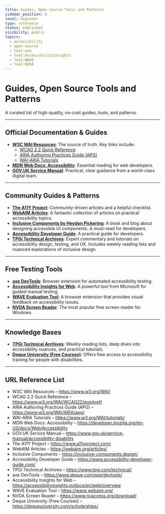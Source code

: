 ```yaml
---
title: Guides, Open source Tools and Patterns
sidebar_position: 6
level: beginner
type: reference
status: published
visibility: public
topics:
  - accessibility
  - open-source
  - tool:axe
  - tool:AccessibilityInsights
  - tool:WAVE
  - tool:NVDA
---
```


# Guides, Open Source Tools and Patterns 
A curated list of high-quality, no-cost guides, tools, and patterns.

---

## Official Documentation & Guides

- **[W3C WAI Resources](https://www.w3.org/WAI/)**: The source of truth. Key links include:
    - [WCAG 2.2 Quick Reference](https://www.w3.org/WAI/WCAG22/quickref/)
    - [ARIA Authoring Practices Guide (APG)](https://www.w3.org/WAI/ARIA/apg/)
    - [WAI-ARIA Tutorials](https://www.w3.org/WAI/tutorials/)
- **[MDN Web Docs: Accessibility](https://developer.mozilla.org/en-US/docs/Web/Accessibility)**: Essential reading for web developers.
- **[GOV.UK Service Manual](https://www.gov.uk/service-manual/accessibility-disability)**: Practical, clear guidance from a world-class digital team.

---

## Community Guides & Patterns

- **[The A11Y Project](https://www.a11yproject.com/)**: Community-driven articles and a helpful checklist.
- **[WebAIM Articles](https://webaim.org/articles/)**: A fantastic collection of articles on practical accessibility topics.
- **[Inclusive Components by Heydon Pickering](https://inclusive-components.design/)**: A book and blog about designing accessible UI components. A must-read for developers.
- **[Accessibility Developer Guide](https://www.accessibility-developer-guide.com/)**: A practical guide for developers.
- **[TPGi Technical Archives](https://www.tpgi.com/technical/)**: Expert commentary and tutorials on accessibility design, testing, and UX. Includes weekly reading lists and nuanced explorations of inclusive design.

---

## Free Testing Tools

- **[axe DevTools](https://www.deque.com/axe/devtools/)**: Browser extension for automated accessibility testing.
- **[Accessibility Insights for Web](https://accessibilityinsights.io/docs/en/web/overview)**: A powerful tool from Microsoft for guided manual testing.
- **[WAVE Evaluation Tool](https://wave.webaim.org/)**: A browser extension that provides visual feedback on accessibility issues.
- **[NVDA Screen Reader](https://www.nvaccess.org/download/)**: The most popular free screen reader for Windows.

---

## Knowledge Bases

- **[TPGi Technical Archives](https://www.tpgi.com/technical/)**: Weekly reading lists, deep dives into accessibility nuances, and practical tutorials.
- **[Deque University (Free Courses)](https://dequeuniversity.com/scholarships/)**: Offers free access to accessibility training for people with disabilities.

---

## URL Reference List

- W3C WAI Resources – https://www.w3.org/WAI/
- WCAG 2.2 Quick Reference – https://www.w3.org/WAI/WCAG22/quickref/
- ARIA Authoring Practices Guide (APG) – https://www.w3.org/WAI/ARIA/apg/
- WAI-ARIA Tutorials – https://www.w3.org/WAI/tutorials/
- MDN Web Docs: Accessibility – https://developer.mozilla.org/en-US/docs/Web/Accessibility
- GOV.UK Service Manual – https://www.gov.uk/service-manual/accessibility-disability
- The A11Y Project – https://www.a11yproject.com/
- WebAIM Articles – https://webaim.org/articles/
- Inclusive Components – https://inclusive-components.design/
- Accessibility Developer Guide – https://www.accessibility-developer-guide.com/
- TPGi Technical Archives – https://www.tpgi.com/technical/
- axe DevTools – https://www.deque.com/axe/devtools/
- Accessibility Insights for Web – https://accessibilityinsights.io/docs/en/web/overview
- WAVE Evaluation Tool – https://wave.webaim.org/
- NVDA Screen Reader – https://www.nvaccess.org/download/
- Deque University (Free Courses) – https://dequeuniversity.com/scholarships/
